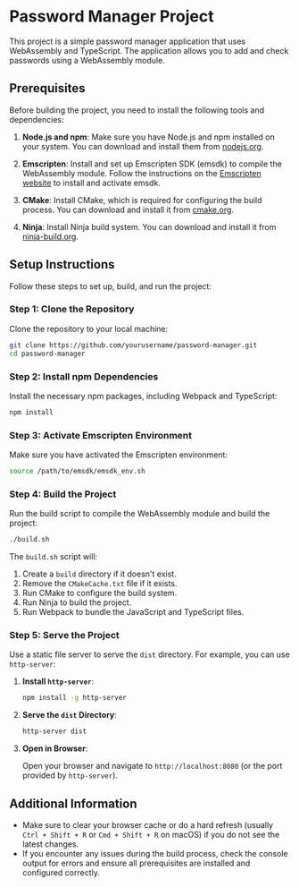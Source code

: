 # Password Manager Project

This project is a simple password manager application that uses WebAssembly and TypeScript. The application allows you to add and check passwords using a WebAssembly module.

## Prerequisites

Before building the project, you need to install the following tools and dependencies:

1. **Node.js and npm**: Make sure you have Node.js and npm installed on your system. You can download and install them from [nodejs.org](https://nodejs.org/).

2. **Emscripten**: Install and set up Emscripten SDK (emsdk) to compile the WebAssembly module. Follow the instructions on the [Emscripten website](https://emscripten.org/docs/getting_started/downloads.html) to install and activate emsdk.

3. **CMake**: Install CMake, which is required for configuring the build process. You can download and install it from [cmake.org](https://cmake.org/download/).

4. **Ninja**: Install Ninja build system. You can download and install it from [ninja-build.org](https://ninja-build.org/).

## Setup Instructions

Follow these steps to set up, build, and run the project:

### Step 1: Clone the Repository

Clone the repository to your local machine:

```sh
git clone https://github.com/yourusername/password-manager.git
cd password-manager
```

### Step 2: Install npm Dependencies

Install the necessary npm packages, including Webpack and TypeScript:

```sh
npm install
```

### Step 3: Activate Emscripten Environment

Make sure you have activated the Emscripten environment:

```sh
source /path/to/emsdk/emsdk_env.sh
```

### Step 4: Build the Project

Run the build script to compile the WebAssembly module and build the project:

```sh
./build.sh
```

The `build.sh` script will:

1. Create a `build` directory if it doesn't exist.
2. Remove the `CMakeCache.txt` file if it exists.
3. Run CMake to configure the build system.
4. Run Ninja to build the project.
5. Run Webpack to bundle the JavaScript and TypeScript files.

### Step 5: Serve the Project

Use a static file server to serve the `dist` directory. For example, you can use `http-server`:

1. **Install `http-server`**:

   ```sh
   npm install -g http-server
   ```

2. **Serve the `dist` Directory**:

   ```sh
   http-server dist
   ```

3. **Open in Browser**:

   Open your browser and navigate to `http://localhost:8080` (or the port provided by `http-server`).

## Additional Information

- Make sure to clear your browser cache or do a hard refresh (usually `Ctrl + Shift + R` or `Cmd + Shift + R` on macOS) if you do not see the latest changes.
- If you encounter any issues during the build process, check the console output for errors and ensure all prerequisites are installed and configured correctly.
